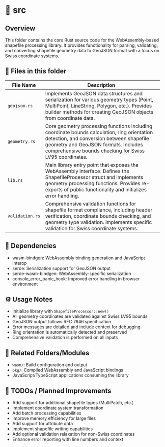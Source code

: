 # 📂 src

## Overview
This folder contains the core Rust source code for the WebAssembly-based shapefile processing library. It provides functionality for parsing, validating, and converting shapefile geometry data to GeoJSON format with a focus on Swiss coordinate systems.

## 📄 Files in this folder

| File Name | Description |
|-----------|-------------|
| `geojson.rs` | Implements GeoJSON data structures and serialization for various geometry types (Point, MultiPoint, LineString, Polygon, etc.). Provides builder methods for creating GeoJSON objects from coordinate data. |
| `geometry.rs` | Core geometry processing functions including coordinate bounds calculation, ring orientation detection, and conversion between shapefile geometry and GeoJSON formats. Includes comprehensive bounds checking for Swiss LV95 coordinates. |
| `lib.rs` | Main library entry point that exposes the WebAssembly interface. Defines the ShapefileProcessor struct and implements geometry processing functions. Provides re-exports of public functionality and initializes error handling. |
| `validation.rs` | Comprehensive validation functions for shapefile format compliance, including header verification, coordinate bounds checking, and geometry type validation. Implements specific validation for Swiss coordinate systems. |

## 🔗 Dependencies
- wasm-bindgen: WebAssembly binding generation and JavaScript interop
- serde: Serialization support for GeoJSON output
- serde-wasm-bindgen: WebAssembly-specific serialization
- console_error_panic_hook: Improved error handling in browser environment

## ⚙️ Usage Notes
- Initialize library with `ShapefileProcessor::new()`
- All geometry coordinates are validated against Swiss LV95 bounds
- GeoJSON output follows RFC 7946 specification
- Error messages are detailed and include context for debugging
- Ring orientation is automatically detected and preserved
- Comprehensive validation is performed on all inputs

## 🔄 Related Folders/Modules
- `wasm/`: Build configuration and output
- `pkg/`: Compiled WebAssembly and JavaScript bindings
- JavaScript/TypeScript applications consuming the library

## 🚧 TODOs / Planned Improvements
- Add support for additional shapefile types (MultiPatch, etc.)
- Implement coordinate system transformation
- Add batch processing capabilities
- Improve memory efficiency for large files
- Add support for attribute data
- Implement shapefile writing capabilities
- Add optional validation relaxation for non-Swiss coordinates
- Enhance error reporting with line numbers and context